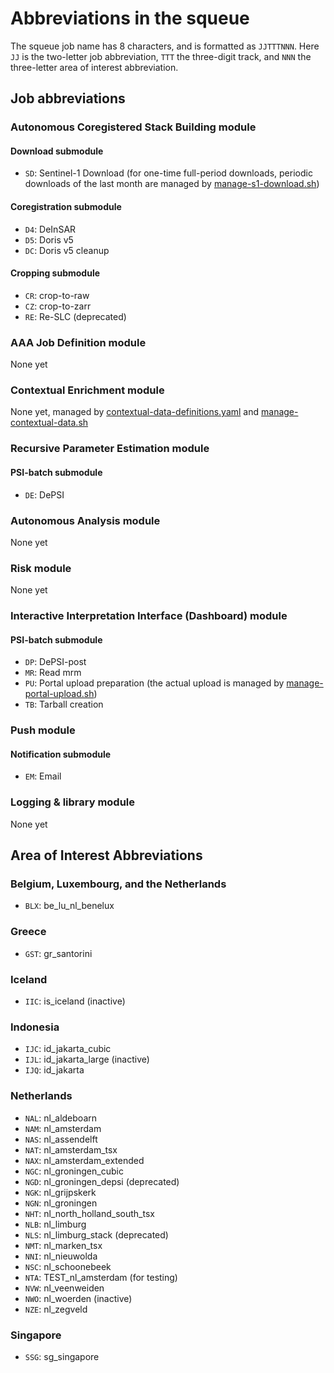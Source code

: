 # Abbreviations in the squeue

The squeue job name has 8 characters, and is formatted as `JJTTTNNN`. 
Here `JJ` is the two-letter job abbreviation, `TTT` the three-digit track, 
and `NNN` the three-letter area of interest abbreviation.

## Job abbreviations

### Autonomous Coregistered Stack Building module

#### Download submodule

- `SD`: Sentinel-1 Download (for one-time full-period downloads, periodic downloads of the last month are managed by [manage-s1-download.sh](../scripts/manage-s1-download.sh))

#### Coregistration submodule

- `D4`: DeInSAR
- `D5`: Doris v5
- `DC`: Doris v5 cleanup

#### Cropping submodule

- `CR`: crop-to-raw
- `CZ`: crop-to-zarr
- `RE`: Re-SLC (deprecated)

### AAA Job Definition module

None yet

### Contextual Enrichment module

None yet, managed by [contextual-data-definitions.yaml](../config/contextual-data-definitions.yaml) and [manage-contextual-data.sh](../scripts/manage-contextual-data.sh)

### Recursive Parameter Estimation module

#### PSI-batch submodule

- `DE`: DePSI

### Autonomous Analysis module

None yet

### Risk module

None yet

### Interactive Interpretation Interface (Dashboard) module

#### PSI-batch submodule

- `DP`: DePSI-post
- `MR`: Read mrm
- `PU`: Portal upload preparation (the actual upload is managed by [manage-portal-upload.sh](../scripts/manage-portal-upload.sh))
- `TB`: Tarball creation

### Push module

#### Notification submodule

- `EM`: Email

### Logging & library module

None yet

## Area of Interest Abbreviations

### Belgium, Luxembourg, and the Netherlands

- `BLX`: be_lu_nl_benelux

### Greece

- `GST`: gr_santorini

### Iceland

- `IIC`: is_iceland (inactive)

### Indonesia

- `IJC`: id_jakarta_cubic
- `IJL`: id_jakarta_large (inactive)
- `IJQ`: id_jakarta

### Netherlands

- `NAL`: nl_aldeboarn
- `NAM`: nl_amsterdam
- `NAS`: nl_assendelft
- `NAT`: nl_amsterdam_tsx
- `NAX`: nl_amsterdam_extended
- `NGC`: nl_groningen_cubic
- `NGD`: nl_groningen_depsi (deprecated)
- `NGK`: nl_grijpskerk
- `NGN`: nl_groningen
- `NHT`: nl_north_holland_south_tsx
- `NLB`: nl_limburg
- `NLS`: nl_limburg_stack (deprecated)
- `NMT`: nl_marken_tsx
- `NNI`: nl_nieuwolda
- `NSC`: nl_schoonebeek
- `NTA`: TEST_nl_amsterdam (for testing)
- `NVW`: nl_veenweiden
- `NWO`: nl_woerden (inactive)
- `NZE`: nl_zegveld

### Singapore

- `SSG`: sg_singapore